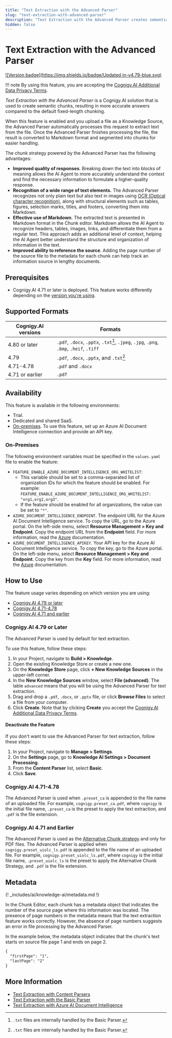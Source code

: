 ```yaml
---
title: "Text Extraction with the Advanced Parser"
slug: "text-extraction-with-advanced-parser"
description: "Text Extraction with the Advanced Parser creates semantic chunks, resulting in more accurate answers compared to the default fixed-length chunking."
hidden: false
---
```


# Text Extraction with the Advanced Parser

[![Version badge](https://img.shields.io/badge/Updated in-v4.79-blue.svg)](../../../../release-notes/4.79.md)

!!! note
	By using this feature, you are accepting the [Cognigy.AI Additional Data Privacy Terms](https://www.cognigy.com/additional-privacy-terms).

_Text Extraction with the Advanced Parser_ is a Cognigy.AI solution that is used to create semantic chunks, resulting in more accurate answers compared to the default fixed-length chunking.

When this feature is enabled and you upload a file as a Knowledge Source,
the Advanced Parser automatically processes this request to extract text from the file.
Once the Advanced Parser finishes processing the file,
the result is converted to Markdown format and segmented into chunks for easier handling.

The chunk strategy powered by the Advanced Parser has the following advantages:

- **Improved quality of responses**. Breaking down the text into blocks of meaning allows the AI Agent to more accurately understand the context and find the necessary information to formulate a higher-quality response.
- **Recognition of a wide range of text elements.** The Advanced Parser recognizes not only plain text but also text in images using [OCR (Optical character recognition)](https://en.wikipedia.org/wiki/Optical_character_recognition), along with structural elements such as tables, figures, selection marks, titles, and footers, converting them into Markdown.
- **Effective use of Markdown**. The extracted text is presented in Markdown format in the Chunk editor. Markdown allows the AI Agent to recognize headers, tables, images, links, and differentiate them from a regular text. This approach adds an additional level of context, helping the AI Agent better understand the structure and organization of information in the text.
- **Improved ability to reference the source**. Adding the page number of the source file to the metadata for each chunk can help track an information source in lengthy documents.

## Prerequisites

- Cognigy.AI 4.71 or later is deployed. This feature works differently depending on the [version you're using](#how-to-use).

## Supported Formats

| Cognigy.AI versions | Formats                                                                                 |
|---------------------|-----------------------------------------------------------------------------------------|
| 4.80 or later       | `.pdf`, `.docx`, `.pptx`, `.txt`[^*], `.jpeg`, `.jpg`, `.png`, `.bmp`, `.heif`, `.tiff` |
| 4.79                | `.pdf`, `.docx`, `.pptx`, and `.txt`[^*]                                                |
| 4.71-4.78           | `.pdf` and `.docx`                                                                      |
| 4.71 or earlier     | `.pdf`                                                                                  |

[^*]: `.txt` files are internally handled by the Basic Parser.

## Availability

This feature is available in the following environments:

- Trial.
- Dedicated and shared SaaS.
- [On-premises](#on-premises). To use this feature, set up an Azure AI Document Intelligence connection and provide an API key.

### On-Premises

The following environment variables must be specified in the `values.yaml` file to enable the feature:

- `FEATURE_ENABLE_AZURE_DOCUMENT_INTELLIGENCE_ORG_WHITELIST`:
    - This variable should be set to a comma-separated list of organization IDs for which the feature should be enabled. For example: `FEATURE_ENABLE_AZURE_DOCUMENT_INTELLIGENCE_ORG_WHITELIST: "org1,org2,org3"`.
    - If the feature should be enabled for all organizations, the value can be set to `"*"`.
- `AZURE_DOCUMENT_INTELLIGENCE_ENDPOINT`. The endpoint URL for the Azure AI Document Intelligence service. To copy the URL, go to the Azure portal. On the left-side menu, select **Resource Management > Key and Endpoint**. Copy the endpoint URL from the **Endpoint** field. For more information, read the [Azure](https://learn.microsoft.com/en-us/azure/ai-services/document-intelligence/create-document-intelligence-resource?view=doc-intel-4.0.0#get-endpoint-url-and-keys) documentation.
- `AZURE_DOCUMENT_INTELLIGENCE_APIKEY`. Your API key for the Azure AI Document Intelligence service. To copy the key, go to the Azure portal. On the left-side menu, select **Resource Management > Key and Endpoint**. Copy the key from the **Key** field. For more information, read the [Azure](https://learn.microsoft.com/en-us/azure/ai-services/document-intelligence/create-document-intelligence-resource?view=doc-intel-4.0.0#get-endpoint-url-and-keys) documentation.

## How to Use

The feature usage varies depending on which version you are using:

- [Cognigy.AI 4.79 or later](#cognigyai-479-or-later)
- [Cognigy.AI 4.71-4.78](#cognigyai-471-478)
- [Cognigy.AI 4.71 and earlier](#cognigyai-471-and-earlier)

### Cognigy.AI 4.79 or Later

The Advanced Parser is used by default for text extraction.

To use this feature, follow these steps:

1. In your Project, navigate to **Build > Knowledge**.
2. Open the existing Knowledge Store or create a new one.
3. On the **Knowledge Store** page, click **+ New Knowledge Sources** in the upper-left corner.
4. In the **New Knowledge Sources** window, select **File (advanced)**. The lable `advanced` means that you will be using the Advanced Parser for text extraction. 
5. Drag and drop a `.pdf`, `.docx`, or `.pptx` file, or click **Browse Files** to select a file from your computer.
6. Click **Create**. Note that by clicking **Create** you accept the [Cognigy.AI Additional Data Privacy Terms](https://www.cognigy.com/additional-privacy-terms).

#### Deactivate the Feature

If you don't want to use the Advanced Parser for text extraction, follow these steps:

1. In your Project, navigate to **Manage > Settings**.
2. On the **Settings** page, go to **Knowledge AI Settings > Document Processing**.
3. From the **Content Parser** list, select **Basic**.
4. Click **Save**.

### Cognigy.AI 4.71-4.78

The Advanced Parser is used when `.preset_ca` is appended to the file name of an uploaded file. For example, `cognigy.preset_ca.pdf`, where `cognigy` is the initial file name,
`.preset_ca` is the preset to apply the text extraction, and `.pdf` is the file extension.

### Cognigy.AI 4.71 and Earlier

The Advanced Parser is used as the [Alternative Chunk strategy](../pdf.md#alternative-chunk-strategy) and only for PDF files.
The Advanced Parser is applied when `cognigy.preset_uiolc_ls.pdf` is appended to the file name of an uploaded file. For example, `cognigy.preset_uiolc_ls.pdf`, where `cognigy` is the initial file name,
`.preset_uiolc_ls` is the preset to apply the Alternative Chunk Strategy, and `.pdf` is the file extension.

## Metadata

{! _includes/ai/knowledge-ai/metadata.md !}

In the Chunk Editor, each chunk has a metadata object that indicates the number of the source page where this information was located.
The presence of page numbers in the metadata means that the text extraction feature works correctly.
However, the absence of page numbers suggests an error in file processing by the Advanced Parser.

In the example below, the metadata object indicates that the chunk's text starts on source file page 1 and ends on page 2.

```txt
{
  "firstPage": "1",
  "lastPage": "2"
}
```

## More Information

- [Text Extraction with Content Parsers](overview.md)
- [Text Extraction with the Basic Parser](text-extraction-with-basic-parser.md)
- [Text Extraction with Azure AI Document Intelligence](text-extraction-with-azure-ai.md)